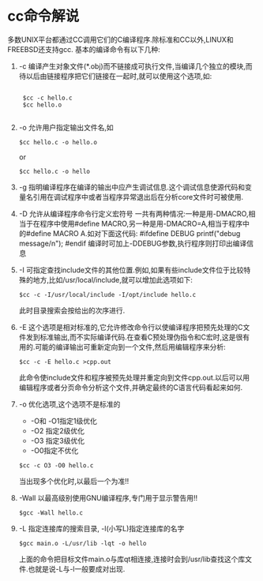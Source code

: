 # cc命令解说

多数UNIX平台都通过CC调用它们的C编译程序.除标准和CC以外,LINUX和FREEBSD还支持gcc. 基本的编译命令有以下几种:

1. -c 编译产生对象文件(*.obj)而不链接成可执行文件,当编译几个独立的模块,而待以后由链接程序把它们链接在一起时,就可以使用这个选项,如:
    <pre><code>
    $cc -c hello.c
    $cc hello.o
    </code></pre>
2. -o 允许用户指定输出文件名,如
    <pre><code>$cc hello.c -o hello.o</code></pre>
    or
    <pre><code>$cc hello.c -o hello</code></pre>
3. -g 指明编译程序在编译的输出中应产生调试信息.这个调试信息使源代码和变量名引用在调试程序中或者当程序异常退出后在分析core文件时可被使用.    
4. -D   允许从编译程序命令行定义宏符号
         一共有两种情况:一种是用-DMACRO,相当于在程序中使用#define MACRO,另一种是用-DMACRO=A,相当于程序中的#define MACRO A.如对下面这代码:           #ifdefine DEBUG                     printf("debug message/n");          #endif        编译时可加上-DDEBUG参数,执行程序则打印出编译信息    
5. -I   可指定查找include文件的其他位置.例如,如果有些include文件位于比较特殊的地方,比如/usr/local/include,就可以增加此选项如下:

	```
	$cc -c -I/usr/local/include -I/opt/include hello.c 
	```

	此时目录搜索会按给出的次序进行.   
6. -E 这个选项是相对标准的,它允许修改命令行以使编译程序把预先处理的C文件发到标准输出,而不实际编译代码.在查看C预处理伪指令和C宏时,这是很有用的.可能的编译输出可重新定向到一个文件,然后用编辑程序来分析:

	```
	$cc -c -E hello.c >cpp.out
	```

	此命令使include文件和程序被预先处理并重定向到文件cpp.out.以后可以用编辑程序或者分页命令分析这个文件,并确定最终的C语言代码看起来如何.   
7. -o 优化选项,这个选项不是标准的
	* -O和 -O1指定1级优化
	* -O2 指定2级优化
	* -O3 指定3级优化
	* -O0指定不优化

	```
	$cc -c O3 -O0 hello.c
	```

	当出现多个优化时,以最后一个为准!!    
8. -Wall 以最高级别使用GNU编译程序,专门用于显示警告用!!

	```
	$gcc -Wall hello.c
	```

9. -L 指定连接库的搜索目录, -l(小写L)指定连接库的名字

	```
	$gcc main.o -L/usr/lib -lqt -o hello
	```

	上面的命令把目标文件main.o与库qt相连接,连接时会到/usr/lib查找这个库文件.也就是说-L与-l一般要成对出现.